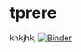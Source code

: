 # tprere
khkjhkj
[![Binder](https://mybinder.org/badge_logo.svg)](https://mybinder.org/v2/gh/frzoui/tprere.git/HEAD)
